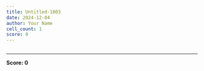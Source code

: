 ```yaml
---
title: Untitled-1003
date: 2024-12-04
author: Your Name
cell_count: 1
score: 0
---
```


```python

```


---
**Score: 0**